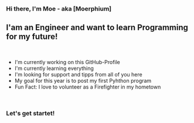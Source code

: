 ### Hi there, I'm Moe - aka [Moerphium]

## I'am an Engineer and want to learn Programming for my future!

<br />

 - I'm currently working on this GitHub-Profile
 - I'm currently learning everything
 - I'm looking for support and tipps from all of you here
 - My goal for this year is to post my first Pyhthon program
 - Fun Fact: I love to volunteer as a Firefighter in my hometown

<br/>

### Let's get startet!

